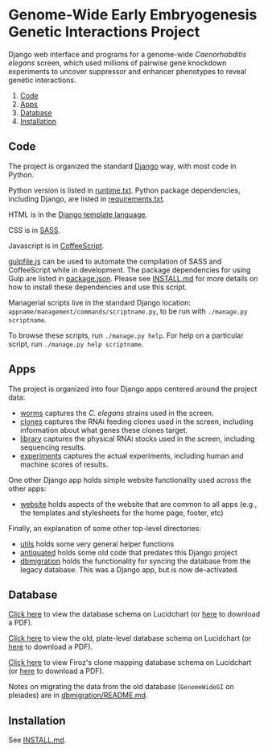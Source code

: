 # Genome-Wide Early Embryogenesis Genetic Interactions Project

Django web interface and programs for a genome-wide
*Caenorhabditis elegans* screen, which used millions of pairwise gene
knockdown experiments to uncover suppressor and enhancer phenotypes to
reveal genetic interactions.

1. [Code](#code)
2. [Apps](#apps)
3. [Database](#database)
4. [Installation](#installation)


## Code

The project is organized the standard
[Django](https://www.djangoproject.com/) way, with most code in Python.

Python version is listed in [runtime.txt](runtime.txt).
Python package dependencies, including Django,
are listed in [requirements.txt](requirements.txt).

HTML is in the
[Django template language](https://docs.djangoproject.com/en/dev/topics/templates/).

CSS is in [SASS](http://sass-lang.com/).

Javascript is in [CoffeeScript](http://coffeescript.org/).

[gulpfile.js](gulpfile.js) can be used to automate the compilation of
SASS and CoffeeScript while in development. The package dependencies
for using Gulp are listed in [package.json](package.json). Please see
[INSTALL.md](https://github.com/katur/eegi/blob/master/INSTALL.md#cssjavascript-dependencies)
for more details on how to install these dependencies and use this script.

Managerial scripts live in the standard Django location:
`appname/management/commands/scriptname.py`, to be run with
`./manage.py scriptname`.

To browse these scripts, run `./manage.py help`.
For help on a particular script, run `./manage.py help scriptname`.


## Apps

The project is organized into four Django apps centered around the project
data:

- [worms](worms) captures the *C. elegans* strains used in the screen.
- [clones](clones) captures the RNAi feeding clones used in the screen,
  including information about what genes these clones target.
- [library](library) captures the physical RNAi stocks used in the screen,
  including sequencing results.
- [experiments](experiments) captures the actual experiments, including
  human and machine scores of results.


One other Django app holds simple website functionality used across the
other apps:

- [website](website) holds aspects of the website that are common to all apps
  (e.g., the templates and stylesheets for the home page, footer, etc)


Finally, an explanation of some other top-level directories:

- [utils](utils) holds some very general helper functions
- [antiquated](antiquated) holds some old code that predates this Django project
- [dbmigration](dbmigration) holds the functionality for syncing the database
  from the legacy database. This was a Django app, but is now de-activated.


## Database

[Click here](https://www.lucidchart.com/documents/view/18217c4a-69c6-44f8-bf4f-0acf15e28973)
to view the database schema on Lucidchart
(or [here](https://www.lucidchart.com/publicSegments/view/a3361480-4c9a-43ba-8be5-84f798391cef/image.pdf)
to download a PDF).

[Click here](https://www.lucidchart.com/documents/view/b63066e2-0f57-4d04-a828-65cf62bf1bb0)
to view the old, plate-level database schema on Lucidchart
(or [here](https://www.lucidchart.com/publicSegments/view/85dfbf91-11fd-4afa-9392-84d26330b648/image.pdf)
to download a PDF).

[Click here](https://www.lucidchart.com/documents/view/aa16dc41-3f3f-4944-bc5b-982697bb8ba9)
to view Firoz's clone mapping database schema on Lucidchart
(or [here](https://www.lucidchart.com/publicSegments/view/84b7950c-3e2c-4446-a954-47208a38d098/image.pdf)
to download a PDF).

Notes on migrating the data from the old database
(`GenomeWideGI` on pleiades)
are in [dbmigration/README.md](dbmigration/README.md).


## Installation

See [INSTALL.md](INSTALL.md).
